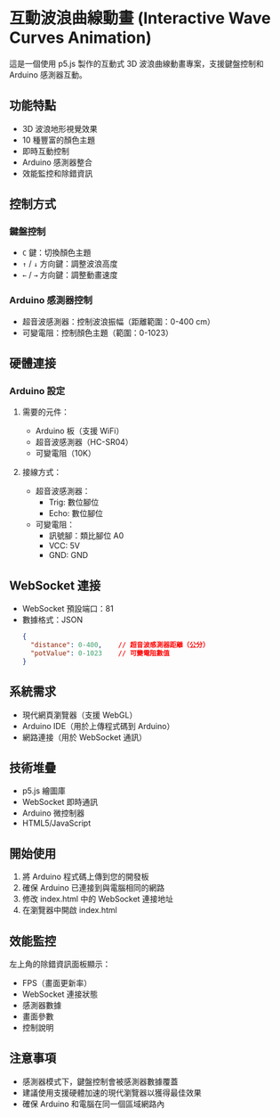 # 互動波浪曲線動畫 (Interactive Wave Curves Animation)

這是一個使用 p5.js 製作的互動式 3D 波浪曲線動畫專案，支援鍵盤控制和 Arduino 感測器互動。

## 功能特點

- 3D 波浪地形視覺效果
- 10 種豐富的顏色主題
- 即時互動控制
- Arduino 感測器整合
- 效能監控和除錯資訊

## 控制方式

### 鍵盤控制
- `C` 鍵：切換顏色主題
- `↑` / `↓` 方向鍵：調整波浪高度
- `←` / `→` 方向鍵：調整動畫速度

### Arduino 感測器控制
- 超音波感測器：控制波浪振幅（距離範圍：0-400 cm）
- 可變電阻：控制顏色主題（範圍：0-1023）

## 硬體連接

### Arduino 設定
1. 需要的元件：
   - Arduino 板（支援 WiFi）
   - 超音波感測器（HC-SR04）
   - 可變電阻（10K）

2. 接線方式：
   - 超音波感測器：
     - Trig: 數位腳位
     - Echo: 數位腳位
   - 可變電阻：
     - 訊號腳：類比腳位 A0
     - VCC: 5V
     - GND: GND

## WebSocket 連接

- WebSocket 預設端口：81
- 數據格式：JSON
  ```json
  {
    "distance": 0-400,    // 超音波感測器距離（公分）
    "potValue": 0-1023    // 可變電阻數值
  }
  ```

## 系統需求

- 現代網頁瀏覽器（支援 WebGL）
- Arduino IDE（用於上傳程式碼到 Arduino）
- 網路連接（用於 WebSocket 通訊）

## 技術堆疊

- p5.js 繪圖庫
- WebSocket 即時通訊
- Arduino 微控制器
- HTML5/JavaScript

## 開始使用

1. 將 Arduino 程式碼上傳到您的開發板
2. 確保 Arduino 已連接到與電腦相同的網路
3. 修改 index.html 中的 WebSocket 連接地址
4. 在瀏覽器中開啟 index.html

## 效能監控

左上角的除錯資訊面板顯示：
- FPS（畫面更新率）
- WebSocket 連接狀態
- 感測器數據
- 畫面參數
- 控制說明

## 注意事項

- 感測器模式下，鍵盤控制會被感測器數據覆蓋
- 建議使用支援硬體加速的現代瀏覽器以獲得最佳效果
- 確保 Arduino 和電腦在同一個區域網路內